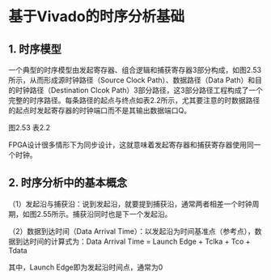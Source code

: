 # 基于Vivado的时序分析基础

## 1. 时序模型
一个典型的时序模型由发起寄存器、组合逻辑和捕获寄存器3部分构成，如图2.53所示，从而形成源时钟路径（Source Clock Path）、数据路径（Data Path）和目的时钟路径（Destination Clcok Path）3部分路径，这3部分路径工程构成了一个完整的时序路径。每条路径的起点与终点如表2.2所示，尤其要注意的时数据路径的起点时发起寄存器的时钟端口而不是其输出数据端口Q。

图2.53
表2.2

FPGA设计很多情形下为同步设计，这就意味着发起寄存器和捕获寄存器使用同一个时钟。

## 2. 时序分析中的基本概念
（1）发起沿与捕获沿：说到发起沿，就要提到捕获沿，通常两者相差一个时钟周期，如图2.55所示。捕获沿同时也是下一个发起沿。

（2）数据到达时间（Data Arrival Time）：以发起沿为时间基准点（参考点），数据到达时间的计算式为：Data Arrival Time = Launch Edge + Tclka + Tco + Tdata

其中，Launch Edge即为发起沿时间点，通常为0
